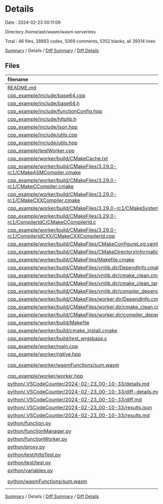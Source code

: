 # Details

Date : 2024-02-23 00:11:09

Directory /home/ash/wasm/wasm-serverless

Total : 46 files,  28893 codes, 5069 comments, 5352 blanks, all 39314 lines

[Summary](results.md) / Details / [Diff Summary](diff.md) / [Diff Details](diff-details.md)

## Files
| filename | language | code | comment | blank | total |
| :--- | :--- | ---: | ---: | ---: | ---: |
| [README.md](/README.md) | Markdown | 2 | 0 | 1 | 3 |
| [cpp_example/include/base64.cpp](/cpp_example/include/base64.cpp) | C++ | 138 | 92 | 53 | 283 |
| [cpp_example/include/base64.h](/cpp_example/include/base64.h) | C++ | 18 | 9 | 9 | 36 |
| [cpp_example/include/functionConfig.hpp](/cpp_example/include/functionConfig.hpp) | C++ | 47 | 0 | 9 | 56 |
| [cpp_example/include/httplib.h](/cpp_example/include/httplib.h) | C++ | 6,856 | 252 | 1,324 | 8,432 |
| [cpp_example/include/json.hpp](/cpp_example/include/json.hpp) | C++ | 17,322 | 4,309 | 2,966 | 24,597 |
| [cpp_example/include/utils.cpp](/cpp_example/include/utils.cpp) | C++ | 82 | 35 | 14 | 131 |
| [cpp_example/include/utils.hpp](/cpp_example/include/utils.hpp) | C++ | 35 | 12 | 15 | 62 |
| [cpp_example/testWorker.cpp](/cpp_example/testWorker.cpp) | C++ | 30 | 0 | 7 | 37 |
| [cpp_example/worker/build/CMakeCache.txt](/cpp_example/worker/build/CMakeCache.txt) | CMake Cache | 365 | 0 | 81 | 446 |
| [cpp_example/worker/build/CMakeFiles/3.29.0-rc1/CMakeASMCompiler.cmake](/cpp_example/worker/build/CMakeFiles/3.29.0-rc1/CMakeASMCompiler.cmake) | CMake | 22 | 0 | 7 | 29 |
| [cpp_example/worker/build/CMakeFiles/3.29.0-rc1/CMakeCCompiler.cmake](/cpp_example/worker/build/CMakeFiles/3.29.0-rc1/CMakeCCompiler.cmake) | CMake | 63 | 0 | 18 | 81 |
| [cpp_example/worker/build/CMakeFiles/3.29.0-rc1/CMakeCXXCompiler.cmake](/cpp_example/worker/build/CMakeFiles/3.29.0-rc1/CMakeCXXCompiler.cmake) | CMake | 72 | 0 | 20 | 92 |
| [cpp_example/worker/build/CMakeFiles/3.29.0-rc1/CMakeSystem.cmake](/cpp_example/worker/build/CMakeFiles/3.29.0-rc1/CMakeSystem.cmake) | CMake | 10 | 0 | 6 | 16 |
| [cpp_example/worker/build/CMakeFiles/3.29.0-rc1/CompilerIdC/CMakeCCompilerId.c](/cpp_example/worker/build/CMakeFiles/3.29.0-rc1/CompilerIdC/CMakeCCompilerId.c) | C | 682 | 61 | 153 | 896 |
| [cpp_example/worker/build/CMakeFiles/3.29.0-rc1/CompilerIdCXX/CMakeCXXCompilerId.cpp](/cpp_example/worker/build/CMakeFiles/3.29.0-rc1/CompilerIdCXX/CMakeCXXCompilerId.cpp) | C++ | 667 | 62 | 150 | 879 |
| [cpp_example/worker/build/CMakeFiles/CMakeConfigureLog.yaml](/cpp_example/worker/build/CMakeFiles/CMakeConfigureLog.yaml) | YAML | 625 | 4 | 33 | 662 |
| [cpp_example/worker/build/CMakeFiles/CMakeDirectoryInformation.cmake](/cpp_example/worker/build/CMakeFiles/CMakeDirectoryInformation.cmake) | CMake | 12 | 0 | 5 | 17 |
| [cpp_example/worker/build/CMakeFiles/Makefile.cmake](/cpp_example/worker/build/CMakeFiles/Makefile.cmake) | CMake | 147 | 0 | 6 | 153 |
| [cpp_example/worker/build/CMakeFiles/vmlib.dir/DependInfo.cmake](/cpp_example/worker/build/CMakeFiles/vmlib.dir/DependInfo.cmake) | CMake | 102 | 0 | 9 | 111 |
| [cpp_example/worker/build/CMakeFiles/vmlib.dir/cmake_clean.cmake](/cpp_example/worker/build/CMakeFiles/vmlib.dir/cmake_clean.cmake) | CMake | 93 | 0 | 2 | 95 |
| [cpp_example/worker/build/CMakeFiles/vmlib.dir/cmake_clean_target.cmake](/cpp_example/worker/build/CMakeFiles/vmlib.dir/cmake_clean_target.cmake) | CMake | 3 | 0 | 1 | 4 |
| [cpp_example/worker/build/CMakeFiles/vmlib.dir/compiler_depend.ts](/cpp_example/worker/build/CMakeFiles/vmlib.dir/compiler_depend.ts) | TypeScript | 2 | 0 | 1 | 3 |
| [cpp_example/worker/build/CMakeFiles/worker.dir/DependInfo.cmake](/cpp_example/worker/build/CMakeFiles/worker.dir/DependInfo.cmake) | CMake | 19 | 0 | 7 | 26 |
| [cpp_example/worker/build/CMakeFiles/worker.dir/cmake_clean.cmake](/cpp_example/worker/build/CMakeFiles/worker.dir/cmake_clean.cmake) | CMake | 14 | 0 | 2 | 16 |
| [cpp_example/worker/build/CMakeFiles/worker.dir/compiler_depend.ts](/cpp_example/worker/build/CMakeFiles/worker.dir/compiler_depend.ts) | TypeScript | 2 | 0 | 1 | 3 |
| [cpp_example/worker/build/Makefile](/cpp_example/worker/build/Makefile) | Makefile | 892 | 185 | 316 | 1,393 |
| [cpp_example/worker/build/cmake_install.cmake](/cpp_example/worker/build/cmake_install.cmake) | CMake | 46 | 0 | 9 | 55 |
| [cpp_example/worker/build/test_wrgsbase.c](/cpp_example/worker/build/test_wrgsbase.c) | C | 8 | 0 | 1 | 9 |
| [cpp_example/worker/main.cpp](/cpp_example/worker/main.cpp) | C++ | 25 | 3 | 7 | 35 |
| [cpp_example/worker/native.hpp](/cpp_example/worker/native.hpp) | C++ | 70 | 3 | 9 | 82 |
| [cpp_example/worker/wasmFunctions/sum.wasm](/cpp_example/worker/wasmFunctions/sum.wasm) | WebAssembly Text Format | 2 | 0 | 0 | 2 |
| [cpp_example/worker/worker.hpp](/cpp_example/worker/worker.hpp) | C++ | 64 | 3 | 14 | 81 |
| [python/.VSCodeCounter/2024-02-23_00-10-33/details.md](/python/.VSCodeCounter/2024-02-23_00-10-33/details.md) | Markdown | 17 | 0 | 6 | 23 |
| [python/.VSCodeCounter/2024-02-23_00-10-33/diff-details.md](/python/.VSCodeCounter/2024-02-23_00-10-33/diff-details.md) | Markdown | 9 | 0 | 6 | 15 |
| [python/.VSCodeCounter/2024-02-23_00-10-33/diff.md](/python/.VSCodeCounter/2024-02-23_00-10-33/diff.md) | Markdown | 12 | 0 | 7 | 19 |
| [python/.VSCodeCounter/2024-02-23_00-10-33/results.json](/python/.VSCodeCounter/2024-02-23_00-10-33/results.json) | JSON | 1 | 0 | 0 | 1 |
| [python/.VSCodeCounter/2024-02-23_00-10-33/results.md](/python/.VSCodeCounter/2024-02-23_00-10-33/results.md) | Markdown | 18 | 0 | 7 | 25 |
| [python/function.py](/python/function.py) | Python | 106 | 32 | 29 | 167 |
| [python/functionManager.py](/python/functionManager.py) | Python | 30 | 4 | 9 | 43 |
| [python/functionWorker.py](/python/functionWorker.py) | Python | 53 | 1 | 7 | 61 |
| [python/proxy.py](/python/proxy.py) | Python | 57 | 2 | 9 | 68 |
| [python/test/httpTest.py](/python/test/httpTest.py) | Python | 29 | 0 | 9 | 38 |
| [python/test/test.py](/python/test/test.py) | Python | 21 | 0 | 7 | 28 |
| [python/variables.py](/python/variables.py) | Python | 1 | 0 | 0 | 1 |
| [python/wasmFunctions/sum.wasm](/python/wasmFunctions/sum.wasm) | WebAssembly Text Format | 2 | 0 | 0 | 2 |

[Summary](results.md) / Details / [Diff Summary](diff.md) / [Diff Details](diff-details.md)